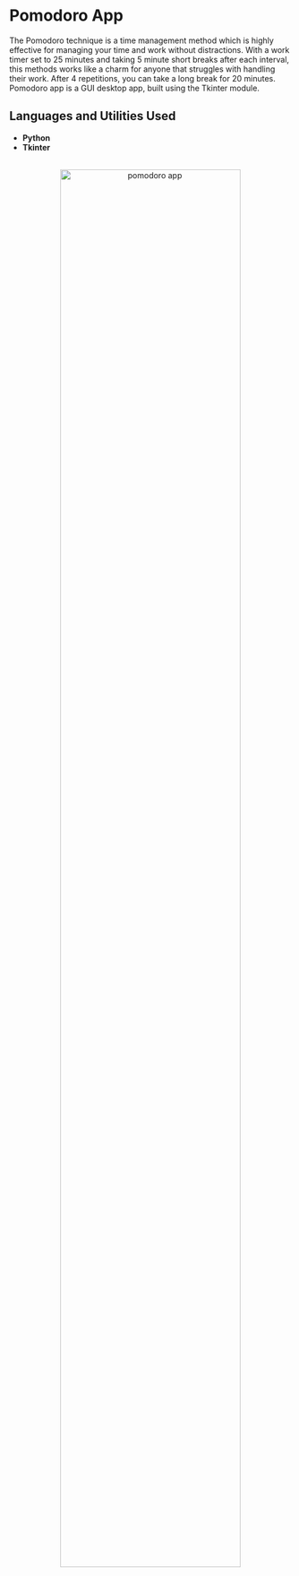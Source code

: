 <h1>Pomodoro App</h1>
The Pomodoro technique is a time management method which is highly effective for managing your time and work without distractions. With a work timer set to 25 minutes and taking 5 minute short breaks after each interval, this methods works like a charm for anyone that struggles with handling their work. After 4 repetitions, you can take a long break for 20 minutes. Pomodoro app is a GUI desktop app, built using the Tkinter module.
<br />

<h2>Languages and Utilities Used</h2>

- <b>Python</b> 
- <b>Tkinter</b>

<!-- <h2>Program walk-through:</h2> -->

<p align="center">
<br />
<img src="https://i.ibb.co/pyMzGXQ/pomodoro.png" height="80%" width="80%" alt="pomodoro app"/>
<br />
<br />
</p>
